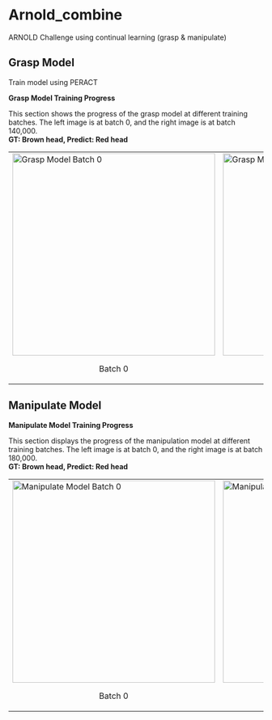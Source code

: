 # Arnold_combine
ARNOLD Challenge using continual learning (grasp & manipulate)

## Grasp Model
Train model using PERACT

<p><strong>Grasp Model Training Progress</strong></p>
<p>This section shows the progress of the grasp model at different training batches. The left image is at batch 0, and the right image is at batch 140,000. <br> <strong>GT: Brown head, Predict: Red head</strong></p>

<table>
  <tr>
    <td><img src="https://github.com/CaoCao-99/Arnold_combine/assets/88222336/9f328341-6518-40c9-9e96-3a51fa78e788" alt="Grasp Model Batch 0" width="400"/><br><p align="center">Batch 0</p></td>
    <td><img src="https://github.com/CaoCao-99/Arnold_combine/assets/88222336/7ceca743-b66f-430c-861e-e2fb4bc7bec8" alt="Grasp Model Batch 140,000" width="400"/><br><p align="center">Batch 140,000</p></td>
  </tr>
</table>

## Manipulate Model
<p><strong>Manipulate Model Training Progress</strong></p>
<p>This section displays the progress of the manipulation model at different training batches. The left image is at batch 0, and the right image is at batch 180,000. <br> <strong>GT: Brown head, Predict: Red head</strong></p>

<table>
  <tr>
    <td><img src="https://github.com/CaoCao-99/Arnold_combine/assets/88222336/c4606648-ace0-4532-9aed-7bb9ef4901c1" alt="Manipulate Model Batch 0" width="400"/><br><p align="center">Batch 0</p></td>
    <td><img src="https://github.com/CaoCao-99/Arnold_combine/assets/88222336/b3e7304d-ae34-40f1-a7cd-02543e06e74e" alt="Manipulate Model Batch 180,000" width="400"/><br><p align="center">Batch 180,000</p></td>
  </tr>
</table>
